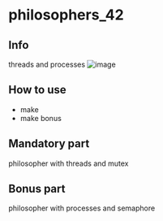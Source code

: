 # philosophers_42

## Info
threads and processes
![image](https://user-images.githubusercontent.com/94758944/165584970-0381ea42-48f0-44af-8d22-2d2b9308a344.png)

## How to use
- make
- make bonus

## Mandatory part
philosopher with threads and mutex

## Bonus part
philosopher with processes and semaphore
